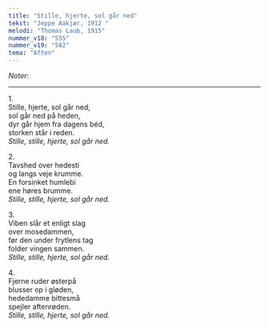 ```yaml
---
title: "Stille, hjerte, sol går ned"
tekst: "Jeppe Aakjær, 1912 "
melodi: "Thomas Laub, 1915"
nummer_v18: "555"
nummer_v19: "582"
tema: "Aften"
---
```

*Noter:*

***

1\.\
Stille, hjerte, sol går ned,\
sol går ned på heden,\
dyr går hjem fra dagens béd,\
storken står i reden.\
*Stille, stille, hjerte, sol går ned.*

2\.\
Tavshed over hedesti\
og langs veje krumme.\
En forsinket humlebi\
ene høres brumme.\
*Stille, stille, hjerte, sol går ned.*

3\.\
Viben slår et enligt slag\
over mosedammen,\
før den under frytlens tag\
folder vingen sammen.\
*Stille, stille, hjerte, sol går ned.*

4\.\
Fjerne ruder østerpå\
blusser op i gløden,\
hededamme bittesmå\
spejler aftenrøden.\
*Stille, stille, hjerte, sol går ned.*